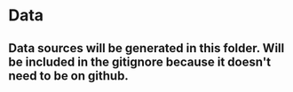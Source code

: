 # Data

## Data sources will be generated in this folder. Will be included in the gitignore because it doesn't need to be on github. 